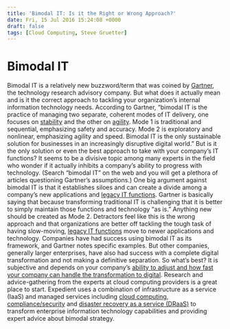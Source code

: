 ```yaml
---
title: 'Bimodal IT: Is it the Right or Wrong Approach?'
date: Fri, 15 Jul 2016 15:24:08 +0000
draft: false
tags: [Cloud Computing, Steve Gruetter]
---
```


Bimodal IT
==========

Bimodal IT is a relatively new buzzword/term that was coined by [Gartner](http://www.gartner.com/), the technology research advisory company. But what does it actually mean and is it the correct approach to tackling your organization’s internal information technology needs. According to Gartner, “bimodal IT is the practice of managing two separate, coherent modes of IT delivery, one focuses on [stability](https://www.expedient.com/how-we-help/challenges/system-dependability/) and the other on [agility](https://www.expedient.com/how-we-help/goals/adapt-to-change/). Mode 1 is traditional and sequential, emphasizing safety and accuracy. Mode 2 is exploratory and nonlinear, emphasizing agility and speed. Bimodal IT is the only sustainable solution for businesses in an increasingly disruptive digital world.” But is it the only solution or even the best approach to take with your company’s IT functions? It seems to be a divisive topic among many experts in the field who wonder if it actually inhibits a company’s ability to progress with technology. (Search “bimodal IT” on the web and you will get a plethora of articles questioning Gartner’s assumptions.) One big argument against bimodal IT is that it establishes siloes and can create a divide among a company’s new applications and [legacy IT functions](https://www.expedient.com/how-we-help/challenges/legacy-systems/). Gartner is basically saying that because transforming traditional IT is challenging that it is better to simply maintain those functions and technology “as is.” Anything new should be created as Mode 2. Detractors feel like this is the wrong approach and that organizations are better off tackling the tough task of having slow-moving, [legacy IT functions](https://www.expedient.com/how-we-help/challenges/legacy-systems/) move to newer applications and technology. Companies have had success using bimodal IT as its framework, and Gartner notes specific examples. But other companies, generally larger enterprises, have also had success with a complete digital transformation and not making a definitive separation. So what’s best? It is subjective and depends on your company’s [ability to adjust and how fast your company can handle the transformation to digital](https://www.expedient.com/how-we-help/goals/adapt-to-change/). Research and advice-gathering from the experts at cloud computing providers is a great place to start. Expedient uses a combination of infrastructure as a service (IaaS) and managed services including [cloud computing](https://www.expedient.com/services/infrastructure-as-a-service/cloud/), [compliance/security](https://www.expedient.com/services/managed-services/compliance-security/) and [disaster recovery as a service (DRaaS)](https://www.expedient.com/services/managed-services/disaster-recovery/) to transform enterprise information technology capabilities and providing expert advice about bimodal strategy.